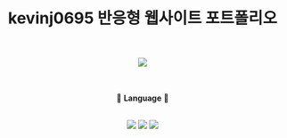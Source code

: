 <h1 align="center">kevinj0695 반응형 웹사이트 포트폴리오</h1> <br><br>

<div align="center">
  <img src="https://capsule-render.vercel.app/api?type=soft&color=auto&height=200&section=header&text=Kevinj0695%20Portfolio&fontSize=70&animation=twinkling" />
</div>
<br><br>

<p align="center">📖 <b>Language</b> 📖</p> <br>
<div align="center">
  <img src="https://img.shields.io/badge/HTML-orange?style=for-the-badge&logo=html5&logoColor=white">
  <img src="https://img.shields.io/badge/CSS-blue?style=for-the-badge&logo=css3&logoColor=white">
  <img src="https://img.shields.io/badge/Javascript-yellow?style=for-the-badge&logo=javascript&logoColor=white">
</div>
